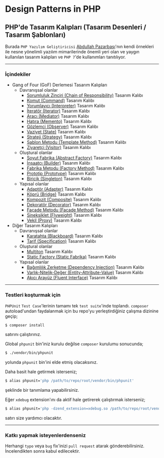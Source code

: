 # Design Patterns in PHP
## PHP'de Tasarım Kalıpları (Tasarım Desenleri / Tasarım Şablonları)

Burada `PHP Yazılım Geliştiricisi` [Abdullah Pazarbaşı](http://www.abdullahpazarbasi.com/)'nın kendi örnekleri ile nesne yönelimli yazılım mimarilerinde önemli yeri olan ve yaygın kullanılan tasarım kalıpları ve `PHP 7`'de kullanımları tanıtılıyor.


----


### İçindekiler

- Gang of Four (GoF) Derlemesi Tasarım Kalıpları
    - Davranışsal olanlar
        - [Sorumluluk Zinciri (Chain of Responsibility)](GangOfFour/Behavioral/ChainOfResponsibility) Tasarım Kalıbı
        - [Komut (Command)](GangOfFour/Behavioral/Command) Tasarım Kalıbı
        - [Yorumlayıcı (Interpreter)](GangOfFour/Behavioral/Interpreter) Tasarım Kalıbı
        - [İteratör (Iterator)](GangOfFour/Behavioral/Iterator) Tasarım Kalıbı
        - [Aracı (Mediator)](GangOfFour/Behavioral/Mediator) Tasarım Kalıbı
        - [Hatıra (Memento)](GangOfFour/Behavioral/Memento) Tasarım Kalıbı
        - [Gözlemci (Observer)](GangOfFour/Behavioral/Observer) Tasarım Kalıbı
        - [Vaziyet (State)](GangOfFour/Behavioral/State) Tasarım Kalıbı
        - [Strateji (Strategy)](GangOfFour/Behavioral/Strategy) Tasarım Kalıbı
        - [Şablon Metodu (Template Method)](GangOfFour/Behavioral/TemplateMethod) Tasarım Kalıbı
        - [Ziyaretçi (Visitor)](GangOfFour/Behavioral/Visitor) Tasarım Kalıbı
    - Oluştural olanlar
        - [Soyut Fabrika (Abstract Factory)](GangOfFour/Creational/AbstractFactory) Tasarım Kalıbı
        - [İnşaatçı (Builder)](GangOfFour/Creational/Builder) Tasarım Kalıbı
        - [Fabrika Metodu (Factory Method)](GangOfFour/Creational/FactoryMethod) Tasarım Kalıbı
        - [Prototip (Prototype)](GangOfFour/Creational/Prototype) Tasarım Kalıbı
        - [Biricik (Singleton)](GangOfFour/Creational/Singleton) Tasarım Kalıbı
    - Yapısal olanlar
        - [Adaptör (Adapter)](GangOfFour/Structural/Adapter) Tasarım Kalıbı
        - [Köprü (Bridge)](GangOfFour/Structural/Bridge) Tasarım Kalıbı
        - [Kompozit (Composite)](GangOfFour/Structural/Composite) Tasarım Kalıbı
        - [Dekoratör (Decorator)](GangOfFour/Structural/Decorator) Tasarım Kalıbı
        - [Façade Metodu (Facade Method)](GangOfFour/Structural/FacadeMethod) Tasarım Kalıbı
        - [Sineksiklet (Flyweight)](GangOfFour/Structural/Flyweight) Tasarım Kalıbı
        - [Vekil (Proxy)](GangOfFour/Structural/Proxy) Tasarım Kalıbı
- Diğer Tasarım Kalıpları
    - Davranışsal olanlar
        - [Karatahta (Blackboard)](Other/Behavioral/Blackboard) Tasarım Kalıbı
        - [Tarif (Specification)](Other/Behavioral/Specification) Tasarım Kalıbı
    - Oluştural olanlar
        - [Multiton](Other/Creational/Multiton) Tasarım Kalıbı
        - [Static Factory (Static Fabrika)](Other/Creational/StaticFactory) Tasarım Kalıbı
    - Yapısal olanlar
        - [Bağımlılık Zerketme (Dependency Injection)](Other/Structural/DependencyInjection) Tasarım Kalıbı
        - [Varlık-Nitelik-Değer (Entity-Attribute-Value)](Other/Structural/EntityAttributeValue) Tasarım Kalıbı
        - [Akıcı Arayüz (Fluent Interface)](Other/Structural/FluentInterface) Tasarım Kalıbı


----


### Testleri koşturmak için

`PHPUnit` `Test Case`'lerinin tamamı tek `test suite`'inde toplandı. `composer` autoload'undan faydalanmak için bu repo'yu yerleştirdiğiniz çalışma dizinine geçip;

```bash
$ composer install
```

satırını çalıştırınız.

Global `phpunit` bin'iniz kurulu değilse `composer` kurulumu sonucunda;

```bash
$ ./vendor/bin/phpunit
```

yolunda `phpunit` bin'ini elde etmiş olacaksınız.

Daha basit hale getirmek isterseniz;

```bash
$ alias phpunit='php /path/to/repo/root/vendor/bin/phpunit'
```

şeklinde bir tanımlama yapabilirsiniz.

Eğer `xdebug` extension'ını da aktif hale getirerek çalıştırmak isterseniz;

```bash
$ alias phpunit='php -dzend_extension=xdebug.so /path/to/repo/root/vendor/bin/phpunit'
```

satırı size yardımcı olacaktır.


----


### Katkı yapmak isteyenlerdenseniz

Herhangi `typo` veya `bug` fix'inizi `pull request` atarak gönderebilirsiniz. İncelendikten sonra kabul edilecektir.